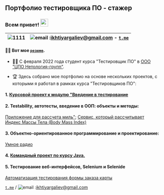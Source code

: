  <h2>
 Портфолио тестировщика ПО - стажер
 </h2>
<h3>
  Всем привет!
  <img src="https://media.giphy.com/media/hvRJCLFzcasrR4ia7z/giphy.gif" width="25px"/>
</h3>

![1111](https://user-images.githubusercontent.com/103990001/189623528-b7c1a5ec-1abd-4366-8f32-954012f3de94.jpg)|   **![email](https://texterra.ru/bitrix/templates/texterra/img/image/mail-icon.svg "ikhtiyargaliev@gmail.com") :<ikhtiyargaliev@gmail.com>**  -  **[```t.me```](https://t.me/ikhtiyarchik)**
  |---------------------------------------------------------------------------------------------------------------:|:-------------------------:|
  
 #### :man_technologist: Вот мое [```резюме```](https://kazan.hh.ru/resume/ed77bb24ff048324bf0039ed1f576458546f46).
 
  - :man_student: С февраля 2022 года студент курса "Тестировщик ПО" в [ООО "ЦПО Нетология-групп"](https://netology.ru/programs/qa).


  - :trophy: Здесь собрано мое портфолио на основе нескольких проектов, с которыми я работал в рамках курса "Тестировщиков ПО":

 #### 1. [Курсовой проект к модулю "Введение в тестирование](https://docs.google.com/spreadsheets/d/1oaBNXJ9z0DTootH4MLX85NIDCfronu8cKdM2kyXGRHg/edit?usp=sharing)
 #### 2.  Testability, автотесты, введение в ООП: объекты и методы:
   [Приложение для рассчета миль"](https://github.com/Ihtiyar91/JavaHomework3.1.git);
   [Сервис, который рассчитывает Индекс Массы Тела (Body Mass Index)](https://github.com/Ihtiyar91/JavaHomework3.2.git)
   
 #### 3. Объектно-ориентированное программирование и проектирование: 
   [Умное радио](https://github.com/Ihtiyar91/JavaHomework9.git)
   
 #### 4. [Командный проект по курсу Java.](https://github.com/MashaRodionova/TeamProject.git)
   
 #### 5. Тестирование веб-интерфейсов, Selenium и Selenide
   [Автоматизация тестирования формы заказа карты](https://github.com/Ihtiyar91/WebInterface.git)




 
  
 [```t.me```](https://t.me/ikhtiyarchik) / ![email](https://texterra.ru/bitrix/templates/texterra/img/image/mail-icon.svg "ikhtiyargaliev@gmail.com") :<ikhtiyargaliev@gmail.com>
